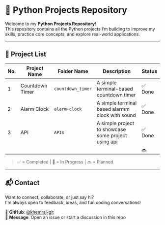 # 🐍 Python Projects Repository

Welcome to my **Python Projects Repository**!  
This repository contains all the Python projects I’m building to improve my skills, practice core concepts, and explore real-world applications.

---

## 📂 Project List

| No. | Project Name        | Folder Name        | Description                                  | Status   |
|-----|---------------------|--------------------|----------------------------------------------|----------|
| 1   | Countdown Timer     | `countdown_timer`  | A simple terminal-based countdown timer      | ✅ Done   |
| 2   | Alarm Clock         | `alarm-clock`      | A simple terminal based alarmm clock with sound | ✅ Done  |
|  3  |   API               |  `APIs`     | A simple project to showcase some  project using api |  ✅ Done |
|     |                     |                    |                                               |  🔜        |


> ✅ = Completed | 🚧 = In Progress | 🔜 = Planned

---

## 📬 Contact

Want to connect, collaborate, or just say hi?  
I'm always open to feedback, ideas, and fun coding conversations!

🔗 **GitHub**: [@khemraj-git](https://github.com/khemraj-git)  
📩 **Message**: Open an issue or start a discussion in this repo

